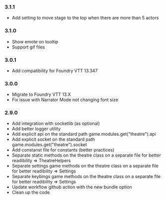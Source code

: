 ### 3.1.1
- Add setting to move stage to the top when there are more than 5 actors

### 3.1.0
- Show emote on tooltip
- Support gif files

### 3.0.1
- Add compatibility for Foundry VTT 13.347

### 3.0.0
- Migrate to Foundry VTT 13.X
- Fix issue with Narrator Mode not changing font size


### 2.9.0

- Add integration with socketlib (as optional)
- Add better logger utility
- Add explicit api on the standard path game.modules.get("theatre").api
- Add explicit socket on the standard path game.modules.get("theatre").socket
- Add constanst file for constants (better practices)
- Separate static methods on the theatre class on a separate file for better readibility => TheatreHelpers
- Separate settings game methods on the theatre class on a separate file for better readibility => Settings
- Separate keybings game methods on the theatre class on a separate file for better readibility => Settings
- Update workflow github action with the new bundle option
- Clean up the code